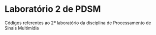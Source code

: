 # Laboratório 2 de PDSM
Códigos referentes ao 2º laboratório da disciplina de Processamento de Sinais Multimídia
